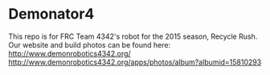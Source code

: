 # Demonator4

This repo is for FRC Team 4342's robot for the 2015 season, Recycle Rush. Our website and build photos can be found here: http://www.demonrobotics4342.org/
http://www.demonrobotics4342.org/apps/photos/album?albumid=15810293
